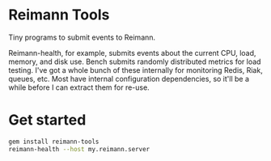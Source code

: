 Reimann Tools
=============

Tiny programs to submit events to Reimann.

Reimann-health, for example, submits events about the current CPU, load,
memory, and disk use. Bench submits randomly distributed metrics for load
testing. I've got a whole bunch of these internally for monitoring Redis, Riak,
queues, etc. Most have internal configuration dependencies, so it'll be a while
before I can extract them for re-use.

Get started
==========

``` bash
gem install reimann-tools
reimann-health --host my.reimann.server
```
